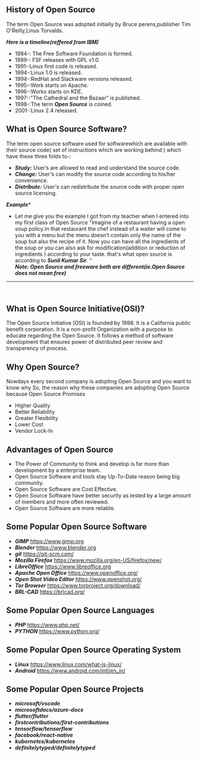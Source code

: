 
## History of Open Source
The term Open Source was adopted initially by Bruce perens,publisher Tim O'Reilly,Linus Torvalds.

***Here is a timeline(reffered from IBM)***
- 1984-: The Free Software Foundation is formed.
- 1989-: FSF releases with GPL v1.0.
- 1991-:Linux first code is released.
- 1994-:Linux 1.0 is released.
- 1994-:RedHat and Slackware versions released.
- 1995-:Work starts on Apache.
- 1996-:Works starts on KDE.
- 1997-:"The Cathedral and the Bazaar" is published.
- 1998-:The term ***Open Source*** is coined.
- 2001-:Linux 2.4 released.



## What is Open Source Software?
The term open source software used for softwarewhich are available with their source code( set of instructions which are working behind ) which have these three folds to-:
- ***Study:*** User’s are allowed to read and understand the source code. 
- ***Change:*** User's can  modify the source code according to his/her convenience.
- ***Distribute:*** User's can redistribute the source code with proper open source licensing.

***Example****
- Let me give you the example I got from my teacher when I entered into my first class of Open Source
 "Imagine of a restaurant having a open soup policy.In that restaurant the chef instead of a waiter will come to you with a menu but the menu doesn’t contain only the name of the soup but also the recipe of it.
Now you can have all the ingredients of the soup or you can also ask for modification(addition or reduction of ingredients )  according to your taste.
that's what open source is according to ***Sunil Kumar Sir***.
"<br>
***Note: Open Source and freeware both are different(ie.Open Source does not mean free)***
<hr><br>

## What is Open Source Initiative(OSI)?
The Open Source Initiative (OSI) is founded by 1998. It is a California public benefit corporation.
It is a non-profit Organization with a purpose to educate regarding the Open Source. It follows a method of software development that ensures power of distributed peer review and transperency of process.


## Why Open Source?
Nowdays every second company is adopting Open Source and you want to know why
So, the reason why these companies are adopting Open Source because Open Source Promises
- Higher Quality
- Better Reliability 
- Greater Flexibility
- Lower Cost
- Vendor Lock-In

## Advantages of Open Source

- The Power of Community to think and develop is far more than development by a enterprise team.
- Open Source Software and tools stay Up-To-Date reason being big community.
- Open Source Software are Cost Effective.
- Open Source Software have better security as tested by a large amount of members and more often reviewed.
- Open Source Software are more reliable.



## Some Popular Open Source Software

- ***GIMP*** <link>https://www.gimp.org</link><br>
- ***Blender***  <link>https://www.blender.org</link><br>
- ***git***  <link>https://git-scm.com/</link><br>
- ***Mozilla Firefox***  <link>https://www.mozilla.org/en-US/firefox/new/</link><br>
- ***LibreOffice***  <link>https://www.libreoffice.org</link><br>
- ***Apache Open Office*** <link>https://www.openoffice.org/</link><br>
- ***Open Shot Video Editor*** <link>https://www.openshot.org/</link><br>
- ***Tor Browser*** <link>https://www.torproject.org/download/</link><br>
- ***BRL-CAD*** <link>https://brlcad.org/</link><br>
## Some Popular Open Source Languages
- ***PHP*** <link>https://www.php.net/</link><br>
- ***PYTHON***  <link>https://www.python.org/</link><br>
## Some Popular Open Source Operating System
- ***Linux*** <link>https://www.linux.com/what-is-linux/</link><br>
- ***Android*** <link>https://www.android.com/intl/en_in/</link><br>
  
## Some Popular Open Source Projects

- ***microsoft/vscode***
- ***microsoftdocs/azure-docs***
- ***flutter/flutter***
- ***firstcontributions/first-contributions***
- ***tensorflow/tensorflow***
- ***facebook/react-native***
- ***kubernetes/kubernetes***
- ***definitelytyped/definitelytyped***
